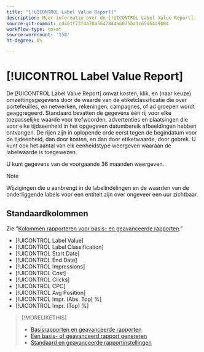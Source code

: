 ```yaml
---
title: "[!UICONTROL Label Value Report]"
description: Meer informatie over de [!UICONTROL Label Value Report].
source-git-commit: cd461f73f4a70a5647844a6075ba1c65d64a9b04
workflow-type: tm+mt
source-wordcount: '158'
ht-degree: 0%

---
```


# [!UICONTROL Label Value Report]

De [!UICONTROL Label Value Report] omvat kosten, klik, en (naar keuze) omzettingsgegevens door de waarde van de etiketclassificatie die over portefeuilles, en netwerken, rekeningen, campagnes, of ad groepen wordt geaggregeerd. Standaard bevatten de gegevens één rij voor elke toepasselijke waarde voor trefwoorden, advertenties en plaatsingen die voor elke tijdseenheid in het opgegeven datumbereik afbeeldingen hebben ontvangen. De rijen zijn in oplopende orde eerst tegen de begindatum voor de tijdeenheid, dan door kosten, en dan door etiketwaarde, door gebrek. U kunt ook het aantal van elk eenheidstype weergeven waaraan de labelwaarde is toegewezen.

U kunt gegevens van de voorgaande 36 maanden weergeven.

>[!NOTE]
>
>Wijzigingen die u aanbrengt in de labelindelingen en de waarden van de onderliggende labels voor een entiteit zijn over ongeveer een uur zichtbaar.

## Standaardkolommen

Zie &quot;[Kolommen rapporteren voor basis- en geavanceerde rapporten](basic-advanced-report-columns.md).&quot;

* [!UICONTROL Label Value]
* [!UICONTROL Label Classification]
* [!UICONTROL Start Date]
* [!UICONTROL End Date]
* [!UICONTROL Impressions]
* [!UICONTROL Cost]
* [!UICONTROL Clicks]
* [!UICONTROL CPC]
* [!UICONTROL Avg Position]
* [!UICONTROL Impr. (Abs. Top) %]
* [!UICONTROL Impr. (Top) %]

>[!MORELIKETHIS]
>
>* [Basisrapporten en geavanceerde rapporten](basic-advanced-report-about.md)
>* [Een basis- of geavanceerd rapport genereren](basic-advanced-report-generate.md)
>* [Standaard en geavanceerde rapportinstellingen](basic-advanced-report-settings.md)

